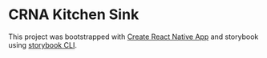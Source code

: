 # CRNA Kitchen Sink

This project was bootstrapped with [Create React Native App](https://github.com/react-community/create-react-native-app) and storybook using [storybook CLI](https://www.npmjs.com/package/@storybook/cli).
